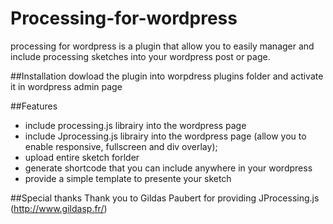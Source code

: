 Processing-for-wordpress
========================

processing for wordpress is a plugin that allow you to easily manager and include processing sketches into your wordpress post or page. 

##Installation
dowload the plugin into worpdress plugins folder and activate it in wordpress admin page

##Features
* include processing.js librairy into the wordpress page
* include Jprocessing.js librairy into the wordpress page (allow you to enable responsive, fullscreen and div overlay);
* upload entire sketch forlder
* generate shortcode that you can include anywhere in your wordpress
* provide a simple template to presente your sketch


##Special thanks 
Thank you to Gildas Paubert for providing JProcessing.js (http://www.gildasp.fr/)

